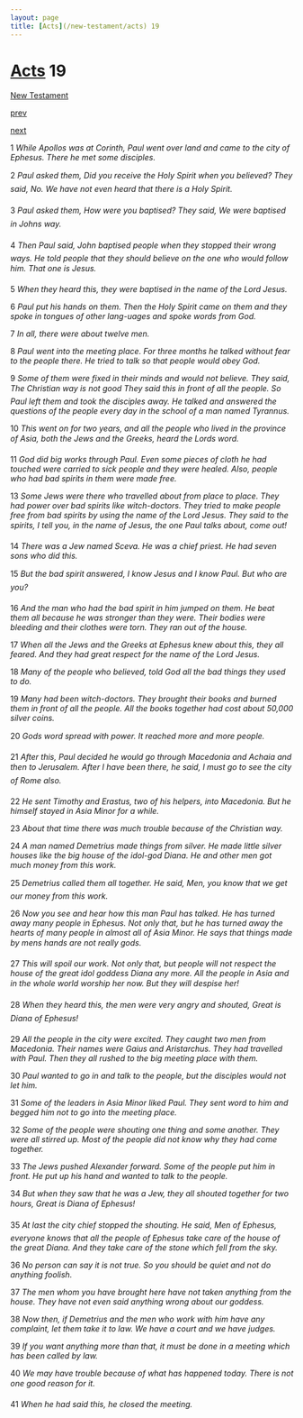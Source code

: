 ```yaml
---
layout: page
title: [Acts](/new-testament/acts) 19
---
```


# [Acts](/new-testament/acts) 19

[New Testament](/new-testament)


[prev](/new-testament/acts/acts-18.html)


[next](/new-testament/acts/acts-20.html)

1 _While Apollos was at Corinth, Paul went over land and came to the city of Ephesus.  There he met some disciples._

2 _Paul asked them, Did you receive the Holy Spirit when you believed? They said, No.  We have not even heard that there is a Holy Spirit._

3 _Paul asked them, How were you baptised? They said, We were baptised in Johns way._

4 _Then Paul said, John baptised people when they stopped their wrong ways. He told people that they should believe on the one who would follow him. That one is Jesus._

5 _When they heard this, they were baptised in the name of the Lord Jesus._

6 _Paul put his hands on them. Then the Holy Spirit came on them and they spoke in tongues of other lang-uages and spoke words from God._

7 _In all, there were about twelve men._

8 _Paul went into the meeting place. For three months he talked without fear to the people there. He tried to talk so that people would obey God._

9 _Some of them were fixed in their minds and would not believe. They said, The Christian way is not good They said this in front of all the people. So Paul left them and took the disciples away. He talked and answered the questions of the people every day in the school of a man named Tyrannus._

10 _This went on for two years, and all the people who lived in the province of Asia, both the Jews and the Greeks, heard the Lords word._

11 _God did big works through Paul. Even some pieces of cloth he had touched were carried to sick people and they were healed. Also, people who had bad spirits in them were made free._

13 _Some Jews were there who travelled about from place to place. They had power over bad spirits like witch-doctors. They tried to make people free from bad spirits by using the name of the Lord Jesus. They said to the spirits, I tell you, in the name of Jesus, the one Paul talks about, come out!_

14 _There was a Jew named Sceva. He was a chief priest. He had seven sons who did this._

15 _But the bad spirit answered, I know Jesus and I know Paul. But who are you?_

16 _And the man who had the bad spirit in him jumped on them. He beat them all because he was stronger than they were. Their bodies were bleeding and their clothes were torn.  They ran out of the house._

17 _When all the Jews and the Greeks at Ephesus knew about this, they all feared. And they had great respect for the name of the Lord Jesus._

18 _Many of the people who believed, told God all the bad things they used to do._

19 _Many had been witch-doctors. They brought their books and burned them in front of all the people. All the books together had cost about 50,000 silver coins._

20 _Gods word spread with power. It reached more and more people._

21 _After this, Paul decided he would go through Macedonia and Achaia and then to Jerusalem. After I have been there, he said, l must go to see the city of Rome also._

22 _He sent Timothy and Erastus, two of his helpers, into Macedonia. But he himself stayed in Asia Minor for a while._

23 _About that time there was much trouble because of the Christian way._

24 _A man named Demetrius made things from silver. He made little silver houses like the big house of the idol-god Diana. He and other men got much money from this work._

25 _Demetrius called them all together. He said, Men, you know that we get our money from this work._

26 _Now you see and hear how this man Paul has talked. He has turned away many people in Ephesus. Not only that, but he has turned away the hearts of many people in almost all of Asia Minor. He says that things made by mens hands are not really gods._

27 _This will spoil our work. Not only that, but people will not respect the house of the great idol goddess Diana any more. All the people in Asia and in the whole world worship her now. But they will despise her!_

28 _When they heard this, the men were very angry and shouted, Great is Diana of Ephesus!_

29 _All the people in the city were excited. They caught two men from Macedonia. Their names were Gaius and Aristarchus. They had travelled with Paul. Then they all rushed to the big meeting place with them._

30 _Paul wanted to go in and talk to the people, but the disciples would not let him._

31 _Some of the leaders in Asia Minor liked Paul. They sent word to him and begged him not to go into the meeting place._

32 _Some of the people were shouting one thing and some another. They were all stirred up.  Most of the people did not know why they had come together._

33 _The Jews pushed Alexander forward. Some of the people put him in front. He put up his hand and wanted to talk to the people._

34 _But when they saw that he was a Jew, they all shouted together for two hours, Great is Diana of Ephesus!_

35 _At last the city chief stopped the shouting. He said, Men of Ephesus, everyone knows that all the people of Ephesus take care of the house of the great Diana. And they take care of the stone which fell from the sky._

36 _No person can say it is not true. So you should be quiet and not do anything foolish._

37 _The men whom you have brought here have not taken anything from the house. They have not even said anything wrong about our goddess._

38 _Now then, if Demetrius and the men who work with him have any complaint, let them take it to law. We have a court and we have judges._

39 _If you want anything more than that, it must be done in a meeting which has been called by law._

40 _We may have trouble because of what has happened today. There is not one good reason for it._

41 _When he had said this, he closed the meeting._

